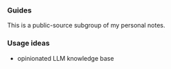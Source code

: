 ### Guides

This is a public-source subgroup of my personal notes.

### Usage ideas

- opinionated LLM knowledge base
